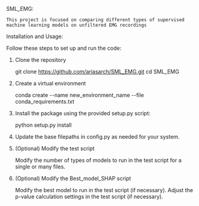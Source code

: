 SML_EMG:

    This project is focused on comparing different types of supervised machine learning models on unfiltered EMG recordings

Installation and Usage:

Follow these steps to set up and run the code:

1. Clone the repository
    
    git clone https://github.com/ariasarch/SML_EMG.git
    cd SML_EMG

2. Create a virtual environment

    conda create --name new_environment_name --file conda_requirements.txt 

3. Install the package using the provided setup.py script:

    python setup.py install

4. Update the base filepaths in config.py as needed for your system.

5. (Optional) Modify the test script

    Modify the number of types of models to run in the test script for a single or many files.

6. (Optional) Modify the Best_model_SHAP script

    Modify the best model to run in the test script (if necessary).
    Adjust the p-value calculation settings in the test script (if necessary).
        
